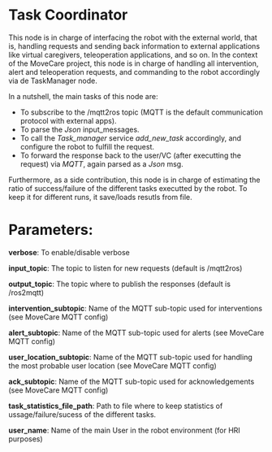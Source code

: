 # Task Coordinator
This node is in charge of interfacing the robot with the external world, that is, handling requests and sending back information to external applications like virtual caregivers, teleoperation applications, and so on.
In the context of the MoveCare project, this node is in charge of handling all intervention, alert and teleoperation requests, and commanding to the robot accordingly via de TaskManager node.

In a nutshell, the main tasks of this node are:
* To subscribe to the /mqtt2ros topic (MQTT is the default communication protocol with external apps).
* To parse the *Json* input_messages.
* To call the *Task_manager* service *add_new_task* accordingly, and configure the robot to fulfill the request.
* To forward the response back to the user/VC (after executting the request) via *MQTT*, again parsed as a *Json* msg.

Furthermore, as a side contribution, this node is in charge of estimating the ratio of success/failure of the different tasks executted by the robot.
To keep it for different runs, it save/loads resutls from file.

# Parameters:
**verbose**: To enable/disable verbose

**input_topic**: The topic to listen for new requests (default is /mqtt2ros)

**output_topic**: The topic where to publish the responses (default is /ros2mqtt)

**intervention_subtopic**: Name of the MQTT sub-topic used for interventions (see MoveCare MQTT config)

**alert_subtopic**: Name of the MQTT sub-topic used for alerts (see MoveCare MQTT config)

**user_location_subtopic**: Name of the MQTT sub-topic used for handling the most probable user location (see MoveCare MQTT config) 

**ack_subtopic**: Name of the MQTT sub-topic used for acknowledgements (see MoveCare MQTT config)

**task_statistics_file_path**: Path to file where to keep statistics of ussage/failure/sucess of the different tasks.

**user_name**: Name of the main User in the robot environment (for HRI purposes)